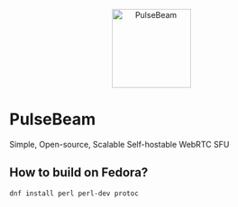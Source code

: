 
<p align="center">
  <a href="https://pulsebeam.dev/">
    <img src="https://pulsebeam.dev/favicon.svg" width="140px" alt="PulseBeam" />
  </a>
</p>

# PulseBeam
Simple, Open-source, Scalable Self-hostable WebRTC SFU 


## How to build on Fedora?

```
dnf install perl perl-dev protoc
```
